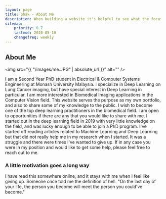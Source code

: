 ```yaml
---
layout: page
title: Shak - About Me
description: When building a website it's helpful to see what the focus of your site is. This page is an example of how to show a website's focus.
sitemap:
    priority: 0.7
    lastmod: 2020-05-10
    changefreq: weekly
---
```

## About Me

<span class="image left"><img src="{{ "/images/me.JPG" | absolute_url }}" alt="" /></span>

I am a Second Year PhD student in Electrical & Computer Systems Engineering at Monash University Malaysia. I specialize in Deep Learning on Lung Cancer imaging, but have special interest in Deep Learning in particular. I am more interested in Biomedical Imaging applications in the Computer Vision field. This website serves the purpose as my own portfolio, and also to share some of my knowledge to the public. I wish to become one of the top deep learning practitioners in the biomedical field. I am open to opportunities if there are any that you would like to share with me. I started out in the deep learning field in 2019 with very little knowledge on the field, and was lucky enough to be able to join a PhD program. I've started off reading articles related to Machine Learning and Deep Learning but that did not really help me in my research when I started. It was a struggle and there were times I've wanted to give up. If in any case you were in my position and would like to get some help, please feel free to reach out to me.


### A little motivation goes a long way
<div class="box">
  <p>
  I have read this somewhere online, and it stays with me when I feel like giving up.
  Someone once told me the definition of hell. "On the last day of your life, the person you become will meet the person you could've become."
  </p>
</div>
<!-- <span class="image left"><img src="{{ "/images/pic05.jpg" | absolute_url }}" alt="" /></span> -->

